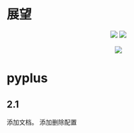 # 展望

<div align="center" style="line-height: 1;">
  <a href="./feature.md"><img
    src="https://img.shields.io/badge/语言-English-536af5?color=0326f3&logoColor=white"/></a>
  <a href="./feature-CN.md"><img
    src="https://img.shields.io/badge/简体中文-536af5?color=ff0000&logoColor=white"/></a>
</div>
<br />
<div align="center" style="line-height: 1;">
  <a href="./README-CN.md"><img
    src="https://img.shields.io/badge/打开-readme-536af5?color=3004a0&logoColor=white"/></a>
</div>

# pyplus
## 2.1
添加文档。
添加删除配置